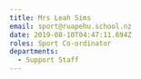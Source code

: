 ```yaml
---
title: Mrs Leah Sims
email: sport@ruapehu.school.nz
date: 2019-08-10T04:47:11.694Z
roles: Sport Co-ordinator
departments:
  - Support Staff
---
```


